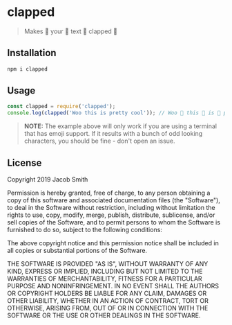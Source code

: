 # clapped

> Makes 👏 your 👏 text 👏 clapped 👏

## Installation

```bash
npm i clapped
```

## Usage

```js
const clapped = require('clapped');
console.log(clapped('Woo this is pretty cool')); // Woo 👏 this 👏 is 👏 pretty 👏 cool 👏
```

> **NOTE:** The example above will only work if you are using a terminal that has emoji support. If it results with a bunch of odd looking characters, you should be fine - don't open an issue.

## License

Copyright 2019 Jacob Smith

Permission is hereby granted, free of charge, to any person obtaining a copy of this software and associated documentation files (the "Software"), to deal in the Software without restriction, including without limitation the rights to use, copy, modify, merge, publish, distribute, sublicense, and/or sell copies of the Software, and to permit persons to whom the Software is furnished to do so, subject to the following conditions:

The above copyright notice and this permission notice shall be included in all copies or substantial portions of the Software.

THE SOFTWARE IS PROVIDED "AS IS", WITHOUT WARRANTY OF ANY KIND, EXPRESS OR IMPLIED, INCLUDING BUT NOT LIMITED TO THE WARRANTIES OF MERCHANTABILITY, FITNESS FOR A PARTICULAR PURPOSE AND NONINFRINGEMENT. IN NO EVENT SHALL THE AUTHORS OR COPYRIGHT HOLDERS BE LIABLE FOR ANY CLAIM, DAMAGES OR OTHER LIABILITY, WHETHER IN AN ACTION OF CONTRACT, TORT OR OTHERWISE, ARISING FROM, OUT OF OR IN CONNECTION WITH THE SOFTWARE OR THE USE OR OTHER DEALINGS IN THE SOFTWARE.
